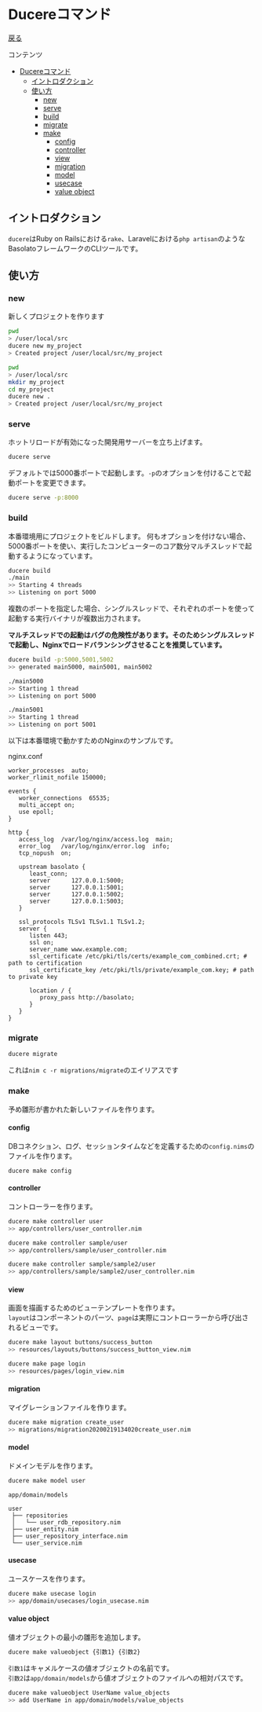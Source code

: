Ducereコマンド
===
[戻る](../../README.md)

コンテンツ

<!--ts-->
   * [Ducereコマンド](#ducereコマンド)
      * [イントロダクション](#イントロダクション)
      * [使い方](#使い方)
         * [new](#new)
         * [serve](#serve)
         * [build](#build)
         * [migrate](#migrate)
         * [make](#make)
            * [config](#config)
            * [controller](#controller)
            * [view](#view)
            * [migration](#migration)
            * [model](#model)
            * [usecase](#usecase)
            * [value object](#value-object)

<!-- Added by: root, at: Sat Apr 10 18:36:47 UTC 2021 -->

<!--te-->

## イントロダクション
`ducere`はRuby on Railsにおける`rake`、Laravelにおける`php artisan`のようなBasolatoフレームワークのCLIツールです。

## 使い方

### new
新しくプロジェクトを作ります
```sh
pwd
> /user/local/src
ducere new my_project
> Created project /user/local/src/my_project
```

```sh
pwd
> /user/local/src
mkdir my_project
cd my_project
ducere new .
> Created project /user/local/src/my_project
```

### serve
ホットリロードが有効になった開発用サーバーを立ち上げます。
```sh
ducere serve
```

デフォルトでは5000番ポートで起動します。`-p`のオプションを付けることで起動ポートを変更できます。
```sh
ducere serve -p:8000
```

### build
本番環境用にプロジェクトをビルドします。
何もオプションを付けない場合、5000番ポートを使い、実行したコンピューターのコア数分マルチスレッドで起動するようになっています。
```sh
ducere build
./main
>> Starting 4 threads
>> Listening on port 5000
```

複数のポートを指定した場合、シングルスレッドで、それぞれのポートを使って起動する実行バイナリが複数出力されます。

**マルチスレッドでの起動はバグの危険性があります。そのためシングルスレッドで起動し、Nginxでロードバランシングさせることを推奨しています。**

```sh
ducere build -p:5000,5001,5002
>> generated main5000, main5001, main5002

./main5000
>> Starting 1 thread
>> Listening on port 5000

./main5001
>> Starting 1 thread
>> Listening on port 5001
```

以下は本番環境で動かすためのNginxのサンプルです。

nginx.conf
```nginx
worker_processes  auto;
worker_rlimit_nofile 150000;

events {
   worker_connections  65535;
   multi_accept on;
   use epoll;
}

http {
   access_log  /var/log/nginx/access.log  main;
   error_log   /var/log/nginx/error.log  info;
   tcp_nopush  on;

   upstream basolato {
      least_conn;
      server      127.0.0.1:5000;
      server      127.0.0.1:5001;
      server      127.0.0.1:5002;
      server      127.0.0.1:5003;
   }

   ssl_protocols TLSv1 TLSv1.1 TLSv1.2;
   server {
      listen 443;
      ssl on;
      server_name www.example.com;
      ssl_certificate /etc/pki/tls/certs/example_com_combined.crt; # path to certification
      ssl_certificate_key /etc/pki/tls/private/example_com.key; # path to private key

      location / {
         proxy_pass http://basolato;
      }
   }
}
```

### migrate
```sh
ducere migrate
```
これは`nim c -r migrations/migrate`のエイリアスです


### make
予め雛形が書かれた新しいファイルを作ります。

#### config

DBコネクション、ログ、セッションタイムなどを定義するための`config.nims`のファイルを作ります。
```
ducere make config
```

#### controller

コントローラーを作ります。
```sh
ducere make controller user
>> app/controllers/user_controller.nim

ducere make controller sample/user
>> app/controllers/sample/user_controller.nim

ducere make controller sample/sample2/user
>> app/controllers/sample/sample2/user_controller.nim
```

#### view

画面を描画するためのビューテンプレートを作ります。  
`layout`はコンポーネントのパーツ、`page`は実際にコントローラーから呼び出されるビューです。

```sh
ducere make layout buttons/success_button
>> resources/layouts/buttons/success_button_view.nim
```

```sh
ducere make page login
>> resources/pages/login_view.nim
```

#### migration
マイグレーションファイルを作ります。

```sh
ducere make migration create_user
>> migrations/migration20200219134020create_user.nim
```

#### model
ドメインモデルを作ります。

```sh
ducere make model user
```

```
app/domain/models

user
 ├── repositories
 │   └── user_rdb_repository.nim
 ├── user_entity.nim
 ├── user_repository_interface.nim
 └── user_service.nim
```

#### usecase
ユースケースを作ります。

```sh
ducere make usecase login
>> app/domain/usecases/login_usecase.nim
```

#### value object
値オブジェクトの最小の雛形を追加します。

```sh
ducere make valueobject {引数1} {引数2}
```

`引数1`はキャメルケースの値オブジェクトの名前です。  
`引数2`は`app/domain/models`から値オブジェクトのファイルへの相対パスです。

```sh
ducere make valueobject UserName value_objects
>> add UserName in app/domain/models/value_objects
```
